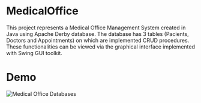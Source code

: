 # MedicalOffice

This project represents a Medical Office Management System
created in Java using Apache Derby database.
The database has 3 tables (Pacients, 
Doctors and Appointments) on which are implemented CRUD procedures.
These functionalities can be viewed via the graphical interface implemented
with Swing GUI toolkit. 

# Demo
 ![Medical Office Databases](demo/demo.gif)
